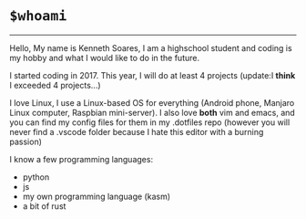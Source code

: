 # `$whoami`
---
Hello, My name is Kenneth Soares, I am a highschool student and coding is my hobby and what I would like to do in the future.


I started coding in 2017. 
This year, I will do at least 4 projects (update:I **think** I exceeded 4 projects...)

I love Linux, I use a Linux-based OS for everything (Android phone, Manjaro Linux computer, Raspbian mini-server). I also love **both** vim and emacs, and you can find my config files for them in my .dotfiles repo (however you will never find a .vscode folder because I hate this editor with a burning passion)


I know a few programming languages:
- python
- js
- my own programming language (kasm)
- a bit of rust

<!---
ken-soares/ken-soares is a ✨ special ✨ repository because its `README.md` (this file) appears on your GitHub profile.
You can click the Preview link to take a look at your changes.
--->
